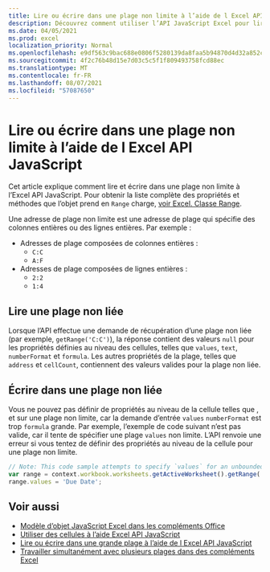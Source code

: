```yaml
---
title: Lire ou écrire dans une plage non limite à l’aide de l Excel API JavaScript
description: Découvrez comment utiliser l’API JavaScript Excel pour lire ou écrire dans une plage non limite.
ms.date: 04/05/2021
ms.prod: excel
localization_priority: Normal
ms.openlocfilehash: e9df563c9bac688e0806f5280139da8faa5b94870d4d32a852c919cd7fd03ad0
ms.sourcegitcommit: 4f2c76b48d15e7d03c5c5f1f809493758fcd88ec
ms.translationtype: MT
ms.contentlocale: fr-FR
ms.lasthandoff: 08/07/2021
ms.locfileid: "57087650"
---
```

# <a name="read-or-write-to-an-unbounded-range-using-the-excel-javascript-api"></a>Lire ou écrire dans une plage non limite à l’aide de l Excel API JavaScript

Cet article explique comment lire et écrire dans une plage non limite à l’Excel API JavaScript. Pour obtenir la liste complète des propriétés et méthodes que l’objet prend en `Range` charge, [voir Excel. Classe Range](/javascript/api/excel/excel.range).

Une adresse de plage non limite est une adresse de plage qui spécifie des colonnes entières ou des lignes entières. Par exemple :

- Adresses de plage composées de colonnes entières :<ul><li>`C:C`</li><li>`A:F`</li></ul>
- Adresses de plage composées de lignes entières :<ul><li>`2:2`</li><li>`1:4`</li></ul>

## <a name="read-an-unbounded-range"></a>Lire une plage non liée

Lorsque l’API effectue une demande de récupération d’une plage non liée (par exemple, `getRange('C:C')`), la réponse contient des valeurs `null` pour les propriétés définies au niveau des cellules, telles que `values`, `text`, `numberFormat` et `formula`. Les autres propriétés de la plage, telles que `address` et `cellCount`, contiennent des valeurs valides pour la plage non liée.

## <a name="write-to-an-unbounded-range"></a>Écrire dans une plage non liée

Vous ne pouvez pas définir de propriétés au niveau de la cellule telles que , et sur une plage non limite, car la demande d’entrée `values` `numberFormat` est trop `formula` grande. Par exemple, l’exemple de code suivant n’est pas valide, car il tente de spécifier une plage `values` non limite. L’API renvoie une erreur si vous tentez de définir des propriétés au niveau de la cellule pour une plage non limite.

```js
// Note: This code sample attempts to specify `values` for an unbounded range, which is not a valid request. The sample will return an error. 
var range = context.workbook.worksheets.getActiveWorksheet().getRange('A:B');
range.values = 'Due Date';
```

## <a name="see-also"></a>Voir aussi

- [Modèle d’objet JavaScript Excel dans les compléments Office](excel-add-ins-core-concepts.md)
- [Utiliser des cellules à l’aide Excel API JavaScript](excel-add-ins-cells.md)
- [Lire ou écrire dans une grande plage à l’aide de l Excel API JavaScript](excel-add-ins-ranges-large.md)
- [Travailler simultanément avec plusieurs plages dans des compléments Excel](excel-add-ins-multiple-ranges.md)

